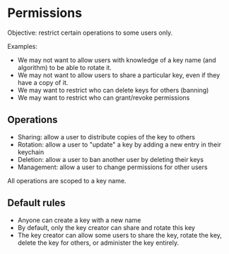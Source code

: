 # Permissions

Objective: restrict certain operations to some users only.

Examples:

- We may not want to allow users with knowledge of a key name (and algorithm)
  to be able to rotate it.
- We may not want to allow users to share a particular key, even if they have
  a copy of it.
- We may want to restrict who can delete keys for others (banning)
- We may want to restrict who can grant/revoke permissions

## Operations

- Sharing: allow a user to distribute copies of the key to others
- Rotation: allow a user to "update" a key by adding a new entry in their keychain
- Deletion: allow a user to ban another user by deleting their keys
- Management: allow a user to change permissions for other users

All operations are scoped to a key name.

## Default rules

- Anyone can create a key with a new name
- By default, only the key creator can share and rotate this key
- The key creator can allow some users to share the key, rotate the key,
  delete the key for others, or administer the key entirely.
